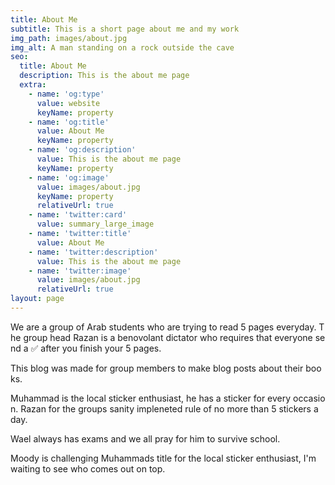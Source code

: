 ```yaml
---
title: About Me
subtitle: This is a short page about me and my work
img_path: images/about.jpg
img_alt: A man standing on a rock outside the cave
seo:
  title: About Me
  description: This is the about me page
  extra:
    - name: 'og:type'
      value: website
      keyName: property
    - name: 'og:title'
      value: About Me
      keyName: property
    - name: 'og:description'
      value: This is the about me page
      keyName: property
    - name: 'og:image'
      value: images/about.jpg
      keyName: property
      relativeUrl: true
    - name: 'twitter:card'
      value: summary_large_image
    - name: 'twitter:title'
      value: About Me
    - name: 'twitter:description'
      value: This is the about me page
    - name: 'twitter:image'
      value: images/about.jpg
      relativeUrl: true
layout: page
---
```

We are a group of Arab students who are trying to read 5 pages everyday. The group head Razan is a benovolant dictator who requires that everyone send a ✅ after you finish your 5 pages.


This blog was made for group members to make blog posts about their books.


Muhammad is the local sticker enthusiast, he has a sticker for every occasion. Razan for the groups sanity impleneted rule of no more than 5 stickers a day.


Wael always has exams and we all pray for him to survive school.


Moody is challenging Muhammads title for the local sticker enthusiast, I'm waiting to see who comes out on top.


